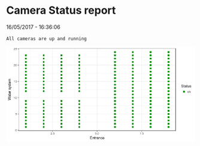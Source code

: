 Camera Status report
================
16/05/2017 - 16:36:06

    All cameras are up and running

![](camreport_files/figure-markdown_github/unnamed-chunk-2-1.png)
